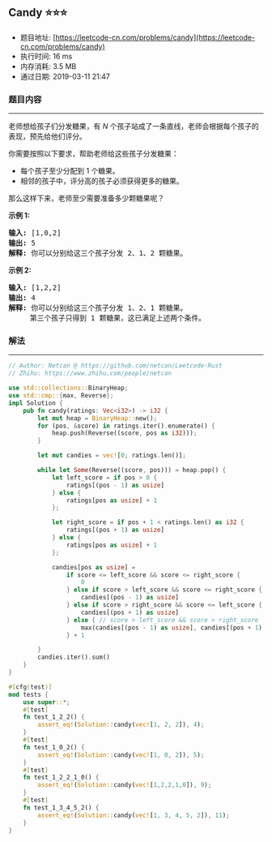 ## Candy :star::star::star:
- 题目地址: [https://leetcode-cn.com/problems/candy](https://leetcode-cn.com/problems/candy)
- 执行时间: 16 ms 
- 内存消耗: 3.5 MB
- 通过日期: 2019-03-11 21:47

### 题目内容
---
<p>老师想给孩子们分发糖果，有 <em>N</em> 个孩子站成了一条直线，老师会根据每个孩子的表现，预先给他们评分。</p>

<p>你需要按照以下要求，帮助老师给这些孩子分发糖果：</p>

<ul>
	<li>每个孩子至少分配到 1 个糖果。</li>
	<li>相邻的孩子中，评分高的孩子必须获得更多的糖果。</li>
</ul>

<p>那么这样下来，老师至少需要准备多少颗糖果呢？</p>

<p><strong>示例 1:</strong></p>

<pre><strong>输入:</strong> [1,0,2]
<strong>输出:</strong> 5
<strong>解释:</strong> 你可以分别给这三个孩子分发 2、1、2 颗糖果。
</pre>

<p><strong>示例 2:</strong></p>

<pre><strong>输入:</strong> [1,2,2]
<strong>输出:</strong> 4
<strong>解释:</strong> 你可以分别给这三个孩子分发 1、2、1 颗糖果。
     第三个孩子只得到 1 颗糖果，这已满足上述两个条件。</pre>


### 解法
---
```rust
// Author: Netcan @ https://github.com/netcan/Leetcode-Rust
// Zhihu: https://www.zhihu.com/people/netcan

use std::collections::BinaryHeap;
use std::cmp::{max, Reverse};
impl Solution {
    pub fn candy(ratings: Vec<i32>) -> i32 {
        let mut heap = BinaryHeap::new();
        for (pos, &score) in ratings.iter().enumerate() {
            heap.push(Reverse((score, pos as i32)));
        }

        let mut candies = vec![0; ratings.len()];

        while let Some(Reverse((score, pos))) = heap.pop() {
            let left_score = if pos > 0 {
                ratings[(pos - 1) as usize]
            } else {
                ratings[pos as usize] + 1
            };

            let right_score = if pos + 1 < ratings.len() as i32 {
                ratings[(pos + 1) as usize]
            } else {
                ratings[pos as usize] + 1
            };

            candies[pos as usize] =
                if score <= left_score && score <= right_score {
                    0
                } else if score > left_score && score <= right_score {
                    candies[(pos - 1) as usize]
                } else if score > right_score && score <= left_score {
                    candies[(pos + 1) as usize]
                } else { // score > left_score && score > right_score
                    max(candies[(pos - 1) as usize], candies[(pos + 1) as usize])
                } + 1

        }
        candies.iter().sum()
    }
}

#[cfg(test)]
mod tests {
    use super::*;
    #[test]
    fn test_1_2_2() {
        assert_eq!(Solution::candy(vec![1, 2, 2]), 4);
    }
    #[test]
    fn test_1_0_2() {
        assert_eq!(Solution::candy(vec![1, 0, 2]), 5);
    }
    #[test]
    fn test_1_2_2_1_0() {
        assert_eq!(Solution::candy(vec![1,2,2,1,0]), 9);
    }
    #[test]
    fn test_1_3_4_5_2() {
        assert_eq!(Solution::candy(vec![1, 3, 4, 5, 2]), 11);
    }
}

```